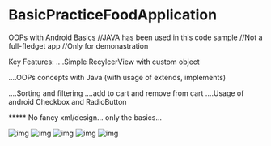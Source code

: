 # BasicPracticeFoodApplication
OOPs with Android Basics
//JAVA has been used in this code sample
//Not a full-fledget app
//Only for demonastration

Key Features: 
....Simple RecylcerView with custom object



....OOPs concepts with Java (with usage of extends, implements)



....Sorting and filtering
....add to cart and remove from cart
....Usage of android Checkbox and RadioButton

***** No fancy xml/design... only the basics...



![img](https://ibb.co/8dzv803)
![img](https://ibb.co/SvqHczf)
![img](https://ibb.co/K2BkfjX)
![img](https://ibb.co/09zWdVR)
![img](https://ibb.co/Sd0g059)

